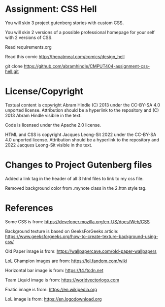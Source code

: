 Assignment: CSS Hell
====================

You will skin 3 project gutenberg stories with custom CSS.

You will skin 2 versions of a possible professional homepage for your
self with 2 versions of CSS.

Read requirements.org

Read this comic http://theoatmeal.com/comics/design_hell

git clone https://github.com/abramhindle/CMPUT404-assignment-css-hell.git

License/Copyright
=================

Textual content is copyright Abram Hindle (C) 2013 under the CC-BY-SA
4.0 unported license. Attribution should be a hyperlink to the
repository and (C) 2013 Abram Hindle visibile in the text.

Code is licensed under the Apache 2.0 license.

HTML and CSS is copyright Jacques Leong-Sit 2022 under the CC-BY-SA 4.0 unported license. Attribution should be a hyperlink to the
repository and 2022 Jacques Leong-Sit visible in the text.

Changes to Project Gutenberg files
==================================

Added a link tag in the header of all 3 html files to link to my css file.

Removed background color from .mynote class in the 2.htm style tag.

References
==========

Some CSS is from:
https://developer.mozilla.org/en-US/docs/Web/CSS

Background texture is based on GeeksForGeeks article: https://www.geeksforgeeks.org/how-to-create-texture-background-using-css/

Old Paper image is from: https://wallpapercave.com/old-paper-wallpapers

LoL Champion images are from:
https://lol.fandom.com/wiki

Horizontal bar image is from:
https://t4.ftcdn.net

Team Liquid image is from:
https://worldvectorlogo.com

Fnatic image is from:
https://en.wikipedia.org

LoL image is from:
https://en.logodownload.org